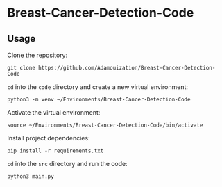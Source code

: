 # Breast-Cancer-Detection-Code

## Usage

Clone the repository:

```
git clone https://github.com/Adamouization/Breast-Cancer-Detection-Code
```

`cd` into the `code` directory and create a new virtual environment:

```
python3 -m venv ~/Environments/Breast-Cancer-Detection-Code
```

Activate the virtual environment:

```
source ~/Environments/Breast-Cancer-Detection-Code/bin/activate
```

Install project dependencies:

```
pip install -r requirements.txt
```

`cd` into the `src` directory and run the code:

```
python3 main.py
```
